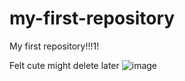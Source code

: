 # my-first-repository
My first repository!!!1!

Felt cute might delete later
![image](https://github.com/user-attachments/assets/31ab0bb1-4928-4921-8039-aa386011ce7f)
